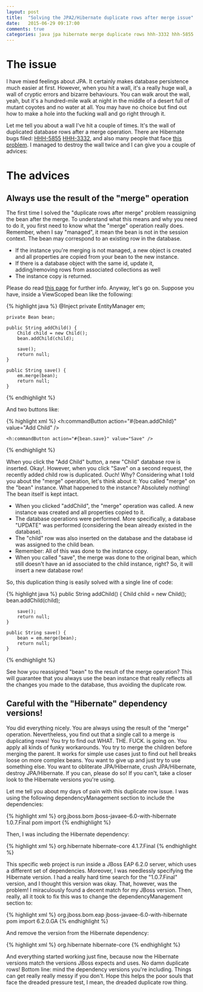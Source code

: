```yaml
---
layout: post
title:  "Solving the JPA2/Hibernate duplicate rows after merge issue"
date:   2015-06-29 09:17:00
comments: true
categories: java jpa hibernate merge duplicate rows hhh-3332 hhh-5855
---
```


# The issue

I have mixed feelings about JPA. It certainly makes database persistence much easier at first. However, when you hit a wall, it's a really huge wall, a wall of cryptic errors and bizarre behaviours. You can walk arout the wall, yeah, but it's a hundred-mile walk at night in the middle of a desert full of mutant coyotes and no water at all. You may have no choice but find out how to make a hole into the fucking wall and go right through it.

Let me tell you about a wall I've hit a couple of times. It's the wall of duplicated database rows after a merge operation. There are Hibernate bugs filed: [HHH-5855](https://hibernate.atlassian.net/browse/HHH-5855) [HHH-3332](https://hibernate.atlassian.net/browse/HHH-3332), and also many people that face [this](http://stackoverflow.com/questions/1930966/jpa-merge-is-causing-duplicates) [problem](http://stackoverflow.com/questions/1975708/entitymanager-merge-inserts-duplicate-entities). I managed to destroy the wall twice and I can give you a couple of advices:

# The advices

## Always use the result of the "merge" operation

The first time I solved the "duplicate rows after merge" problem reassigning the bean after the merge. To understand what this means and why you need to do it, you first need to know what the "merge" operation really does. Remember, when I say "managed", it mean the bean is not in the session context. The bean may correspond to an existing row in the database.

* If the instance you're merging is not managed, a new object is created and all properties are copied from your bean to the new instance.
* If there is a database object with the same id, update it, adding/removing rows from associated collections as well
* The instance copy is returned.
 
Please do read [this page](https://en.wikibooks.org/wiki/Java_Persistence/Persisting) for further info. Anyway, let's go on. Suppose you have, inside a ViewScoped bean like the following:

{% highlight java %}
    @Inject
    private EntityManager em;
    
    private Bean bean;
    
    public String addChild() {
        Child child = new Child();
        bean.addChild(child);

        save();
        return null;
    }

    public String save() {
        em.merge(bean);
        return null;
    }
{% endhighlight %}

And two buttons like:

{% highlight xml %}
    <h:commandButton action="#{bean.addChild}" value="Add Child" />

    <h:commandButton action="#{bean.save}" value="Save" />
{% endhighlight %}

When you click the "Add Child" button, a new "Child" database row is inserted. Okay!. However, when you click "Save" on a second request, the recently added child row is duplicated. Ouch! Why? Considering what I told you about the "merge" operation, let's think about it: You called "merge" on the "bean" instance. What happened to the instance? Absolutely nothing! The bean itself is kept intact.

* When you clicked "addChild", the "merge" operation was called. A new instance was created and all properties copied to it.
* The database operations were performed. More specifically, a database "UPDATE" was performed (considering the bean already existed in the database). 
* The "child" row was also inserted on the database and the database id was assigned to the child bean.
* Remember: All of this was done to the instance copy. 
* When you called "save", the merge was done to the original bean, which still doesn't have an id associated to the child instance, right? So, it will insert a new database row!

So, this duplication thing is easily solved with a single line of code:

{% highlight java %}
    public String addChild() {
        Child child = new Child();
        bean.addChild(child);

        save();
        return null;
    }

    public String save() {
        bean = em.merge(bean);
        return null;
    }
{% endhighlight %}

See how you reassigned "bean" to the result of the merge operation? This will guarantee that you always use the bean instance that really reflects all the changes you made to the database, thus avoiding the duplicate row.

## Careful with the "Hibernate" dependency versions!

You did everything nicely. You are always using the result of the "merge" operation. Nevertheless, you find out that a single call to a merge is duplicating rows! You try to find out WHAT. THE. FUCK. is going on. You apply all kinds of funky workarounds. You try to merge the children before merging the parent. It works for simple use cases just to find out hell breaks loose on more complex beans. You want to give up and just try to use something else. You want to obliterate JPA/Hibernate, crush JPA/Hibernate, destroy JPA/Hibernate. If you can, please do so! If you can't, take a closer look to the Hibernate versions you're using.

Let me tell you about my days of pain with this duplicate row issue. I was using the following dependencyManagement section to include the dependencies:

{% highlight xml %}
  <dependencyManagement>
        <dependencies>
            <dependency>
                <groupId>org.jboss.bom</groupId>
                <artifactId>jboss-javaee-6.0-with-hibernate</artifactId>
                <version>1.0.7.Final</version>
                <type>pom</type>
                <scope>import</scope>
            </dependency>
        </dependencies>
    </dependencyManagement>
{% endhighlight %}

Then, I was including the Hibernate dependency:

{% highlight xml %}
   <dependency>
        <groupId>org.hibernate</groupId>
        <artifactId>hibernate-core</artifactId>
        <version>4.1.7.Final</artifactId>
   </dependency> 
{% endhighlight %}

This specific web project is run inside a JBoss EAP 6.2.0 server, which uses a different set of dependencies. Moreover, I was needlessly specifying the Hibernate version. I had a really hard time search for the "1.0.7.Final" version, and I thought this version was okay. That, however, was the problem! I miraculously found a decent match for my JBoss version. Then, really, all it took to fix this was to change the dependencyManagement section to:

{% highlight xml %}
  <dependencyManagement>
        <dependencies>
            <dependency>
               <groupId>org.jboss.bom.eap</groupId>
               <artifactId>jboss-javaee-6.0-with-hibernate</artifactId>
               <type>pom</type>
               <scope>import</scope>
               <version>6.2.0.GA</version>
            </dependency>
        </dependencies>
    </dependencyManagement>
{% endhighlight %}

And remove the version from the Hibernate dependency:

{% highlight xml %}
   <dependency>
        <groupId>org.hibernate</groupId>
        <artifactId>hibernate-core</artifactId>
   </dependency> 
{% endhighlight %}

And everything started working just fine, because now the Hibernate versions match the versions JBoss expects and uses. No damn duplicate rows! Bottom line: mind the dependency versions you're including. Things can get really really messy if you don't. Hope this helps the poor souls that face the dreaded pressure test, I mean, the dreaded duplicate row thing.
